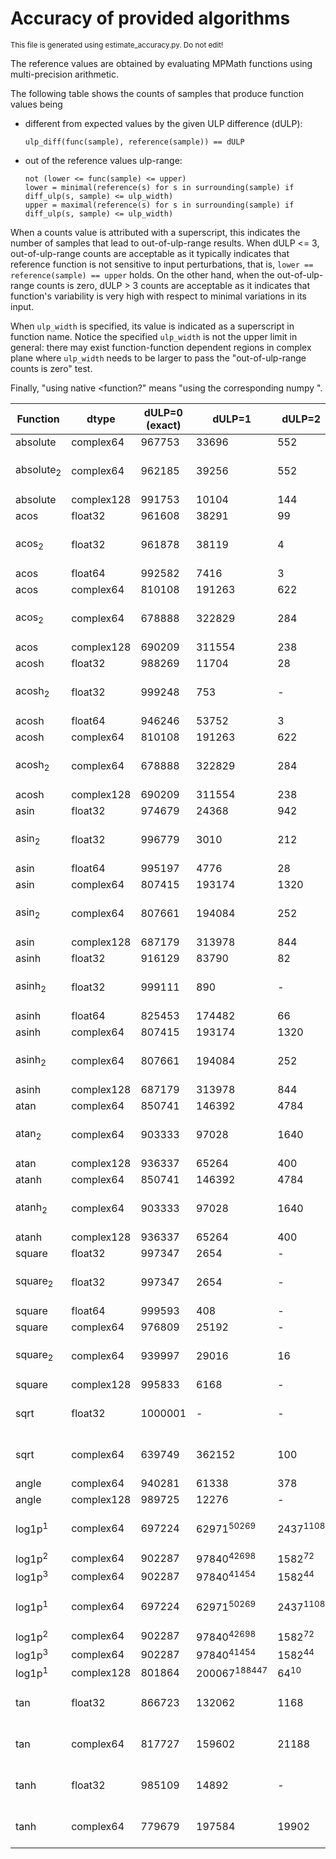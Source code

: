 
# Accuracy of provided algorithms

<sub>This file is generated using estimate_accuracy.py. Do not edit!</sub>

The reference values are obtained by evaluating MPMath functions using
multi-precision arithmetic.

The following table shows the counts of samples that produce function
values being
- different from expected values by the given ULP difference (dULP):
  ```
  ulp_diff(func(sample), reference(sample)) == dULP
  ```

- out of the reference values ulp-range:
  ```
  not (lower <= func(sample) <= upper)
  lower = minimal(reference(s) for s in surrounding(sample) if diff_ulp(s, sample) <= ulp_width)
  upper = maximal(reference(s) for s in surrounding(sample) if diff_ulp(s, sample) <= ulp_width)
  ```

When a counts value is attributed with a superscript, this indicates
the number of samples that lead to out-of-ulp-range results. When dULP
<= 3, out-of-ulp-range counts are acceptable as it typically indicates
that reference function is not sensitive to input perturbations, that
is, `lower == reference(sample) == upper` holds. On the other hand,
when the out-of-ulp-range counts is zero, dULP > 3 counts are
acceptable as it indicates that function's variability is very high
with respect to minimal variations in its input.

When `ulp_width` is specified, its value is indicated as a superscript
in function name. Notice the specified `ulp_width` is not the upper
limit in general: there may exist function-function dependent regions
in complex plane where `ulp_width` needs to be larger to pass the
"out-of-ulp-range counts is zero" test.

Finally, "using native <function?" means "using the corresponding
numpy <function>".

| Function | dtype | dULP=0 (exact) | dULP=1 | dULP=2 | dULP=3 | dULP>3 | Notes |
| -------- | ----- | -------------- | ------ | ------ | ------ | ------ | ----- |
| absolute | complex64 | 967753 | 33696 | 552 | - | - |
| absolute<sub>2</sub> | complex64 | 962185 | 39256 | 552 | - | 8 | using native absolute |
| absolute | complex128 | 991753 | 10104 | 144 | - | - |
| acos | float32 | 961608 | 38291 | 99 | 3 | - |
| acos<sub>2</sub> | float32 | 961878 | 38119 | 4 | - | - | using native acos |
| acos | float64 | 992582 | 7416 | 3 | - | - |
| acos | complex64 | 810108 | 191263 | 622 | 8 | - |
| acos<sub>2</sub> | complex64 | 678888 | 322829 | 284 | - | - | using native acos |
| acos | complex128 | 690209 | 311554 | 238 | - | - |
| acosh | float32 | 988269 | 11704 | 28 | - | - |
| acosh<sub>2</sub> | float32 | 999248 | 753 | - | - | - | using native acosh |
| acosh | float64 | 946246 | 53752 | 3 | - | - |
| acosh | complex64 | 810108 | 191263 | 622 | 8 | - |
| acosh<sub>2</sub> | complex64 | 678888 | 322829 | 284 | - | - | using native acosh |
| acosh | complex128 | 690209 | 311554 | 238 | - | - | - |
| asin | float32 | 974679 | 24368 | 942 | 12 | - | - |
| asin<sub>2</sub> | float32 | 996779 | 3010 | 212 | - | - | using native asin |
| asin | float64 | 995197 | 4776 | 28 | - | - | - |
| asin | complex64 | 807415 | 193174 | 1320 | 92 | - | - |
| asin<sub>2</sub> | complex64 | 807661 | 194084 | 252 | 4 | - | using native asin |
| asin | complex128 | 687179 | 313978 | 844 | - | - | - |
| asinh | float32 | 916129 | 83790 | 82 | - | - | - |
| asinh<sub>2</sub> | float32 | 999111 | 890 | - | - | - | using native asinh |
| asinh | float64 | 825453 | 174482 | 66 | - | - | - |
| asinh | complex64 | 807415 | 193174 | 1320 | 92 | - | - |
| asinh<sub>2</sub> | complex64 | 807661 | 194084 | 252 | 4 | - | using native asinh |
| asinh | complex128 | 687179 | 313978 | 844 | - | - | - |
| atan | complex64 | 850741 | 146392 | 4784 | 84 | - | - |
| atan<sub>2</sub> | complex64 | 903333 | 97028 | 1640 | - | - | using native atan |
| atan | complex128 | 936337 | 65264 | 400 | - | - | - |
| atanh | complex64 | 850741 | 146392 | 4784 | 84 | - | - |
| atanh<sub>2</sub> | complex64 | 903333 | 97028 | 1640 | - | - | using native atanh |
| atanh | complex128 | 936337 | 65264 | 400 | - | - | - |
| square | float32 | 997347 | 2654 | - | - | - | - |
| square<sub>2</sub> | float32 | 997347 | 2654 | - | - | - | using native square |
| square | float64 | 999593 | 408 | - | - | - | - |
| square | complex64 | 976809 | 25192 | - | - | - | - |
| square<sub>2</sub> | complex64 | 939997 | 29016 | 16 | - | 32972 | using native square |
| square | complex128 | 995833 | 6168 | - | - | - | - |
| sqrt | float32 | 1000001 | - | - | - | - | using native sqrt |
| sqrt | complex64 | 639749 | 362152 | 100 | - | - | using native sqrt |
| angle | complex64 | 940281 | 61338 | 378 | 4 | - | - |
| angle | complex128 | 989725 | 12276 | - | - | - | - |
| log1p<sup>1</sup> | complex64 | 697224 | 62971<sup>50269</sup> | 2437<sup>1108</sup> | 1521<sup>1505</sup> | 237848<sup>237612</sup>!! | using native log1p |
| log1p<sup>2</sup> | complex64 | 902287 | 97840<sup>42698</sup> | 1582<sup>72</sup> | 102<sup>6</sup> | 190<sup>2</sup>!! | - |
| log1p<sup>3</sup> | complex64 | 902287 | 97840<sup>41454</sup> | 1582<sup>44</sup> | 102 | 190 | - |
| log1p<sup>1</sup> | complex64 | 697224 | 62971<sup>50269</sup> | 2437<sup>1108</sup> | 1521<sup>1505</sup> | 237848<sup>237612</sup>!! | using native log1p |
| log1p<sup>2</sup> | complex64 | 902287 | 97840<sup>42698</sup> | 1582<sup>72</sup> | 102<sup>6</sup> | 190<sup>2</sup>!! | - |
| log1p<sup>3</sup> | complex64 | 902287 | 97840<sup>41454</sup> | 1582<sup>44</sup> | 102 | 190 | - |
| log1p<sup>1</sup> | complex128 | 801864 | 200067<sup>188447</sup> | 64<sup>10</sup> | 6 | - | - |
| tan | float32 | 866723 | 132062 | 1168 | 48 | - | using native tan |
| tan | complex64 | 817727 | 159602 | 21188 | 2958 | 526 | using upcast tan |
| tanh | float32 | 985109 | 14892 | - | - | - | using native tanh |
| tanh | complex64 | 779679 | 197584 | 19902 | 776 | 4060 | using native tanh |
